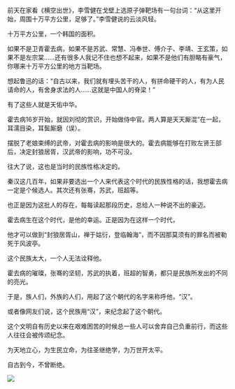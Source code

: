 前天在家看《横空出世》，李雪健在戈壁上选原子弹靶场有一句台词：“从这里开始，周围十万平方公里，足够了。”李雪健说的云淡风轻。

十万平方公里，一个韩国的面积。

如果不是卫青霍去病，如果不是苏武、常慧、冯奉世、傅介子、李靖、王玄策，如果不是左宗棠……还有很多人我记不住也想不起来，如果不是他们有胆略有豪气，你哪来十万平方公里的地方当靶场。

想起鲁迅的话：“自古以来，我们就有埋头苦干的人，有拼命硬干的人，有为人民请命的人，有舍身求法的人……这就是中国人的脊梁！”

有了这些人就是天佑中华。

霍去病16岁开始，就因刘彻的赏识，开始做侍中官。两人算是天天厮混”在一起，耳濡目染，耳鬓厮磨（误）。

摆脱了老娘束缚的武帝，对霍去病的影响是很大的。霍去病能够在打败左贤王部后，决定封狼居胥，汉武帝的影响，功不可没。

往大了说，这也是当时的民族性格决定的。

秦汉这几百年，如果非要选出一个人来代表这个时代的民族性格的话，我想霍去病一定是个候选人。其次还有张骞，苏武，班超等。

也正是因为这批人的存在，每每读起那段历史，总给人一种说不出的豪迈。

霍去病生在这个时代，是他的幸运。正是因为在这样一个时代，

他才可以做到“封狼居胥山，禅于姑衍，登临翰海”，而不因那莫须有的罪名而被勒死于风波亭。

这个民族太大，一个人无法诠释他。

霍去病的璀璨，张骞的坚韧，苏武的执着，班超的智勇，都只是民族所发出的不同的亮光。

于是，族人们，外族的人们，用起了这个朝代的名字来称呼他，“汉”。

或者像网友们说，这个民族用“汉”，来纪念起了这个朝代。

这个文明自有历史以来在艰难困苦的时候总一些人可以舍弃自己负重前行，而这些人往往会被传颂纪念。

为天地立心，为生民立命，为往圣继绝学，为万世开太平。

自古到今，不曾断绝。

![](https://upload-images.jianshu.io/upload_images/6943526-cdcae819303be867.gif?imageMogr2/auto-orient/strip)
